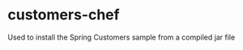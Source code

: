 customers-chef
==============
Used to install the Spring Customers sample from a compiled jar file

